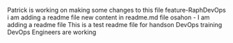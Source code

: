 
Patrick is working on making some changes to this file
 feature-RaphDevOps
i am adding a readme file
new content in readme.md file
osahon - I am adding a readme file
This is a test readme file for handson DevOps training
DevOps Engineers are working

